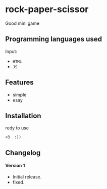 # rock-paper-scissor #
Good mini game


## Programming languages used ##
Input:
- `HTML`
- `JS`


## Features ##
- simple
- esay


## Installation ##
redy to use
```
<3  :))
```


## Changelog ##
#### Version 1 ####
- Initial release.
- fixed.
